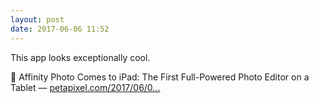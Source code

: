 ```yaml
---
layout: post
date: 2017-06-06 11:52
---
```

This app looks exceptionally cool.

🔗 Affinity Photo Comes to iPad: The First Full-Powered Photo Editor on a Tablet — [petapixel.com/2017/06/0...](https://petapixel.com/2017/06/05/affinity-photo-comes-ipad-first-full-powered-photo-editor-tablet/)
